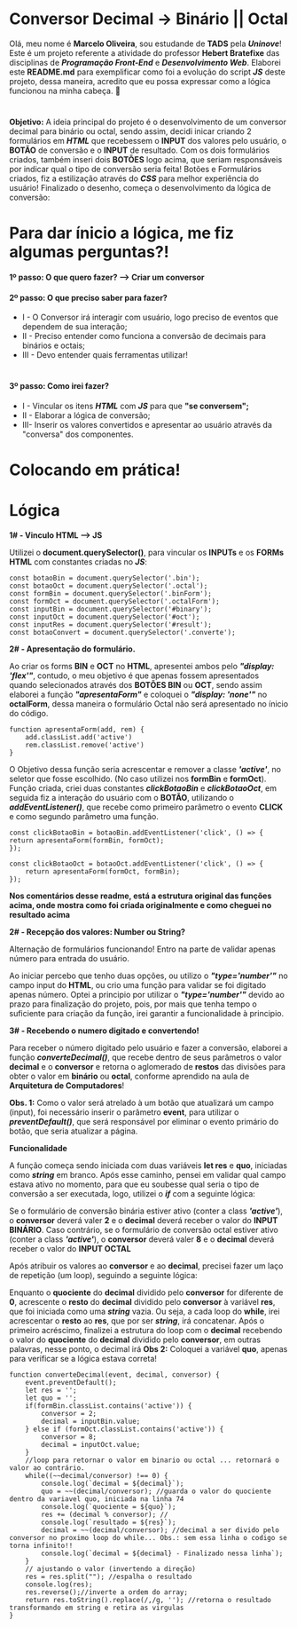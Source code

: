 <h1>Conversor Decimal -> Binário || Octal</h1>

Olá, meu nome é **Marcelo Oliveira**, sou estudande de **TADS** pela **_Uninove_**! Este é um projeto referente a atividade do professor **Hebert Bratefixe** das disciplinas de **_Programação Front-End_** e **_Desenvolvimento Web_**. Elaborei este **README.md** para exemplificar como foi a evolução do script **_JS_** deste projeto, dessa maneira, acredito que eu possa expressar como a lógica funcionou na minha cabeça. 🚀
#
**Objetivo:**
A ideia principal do projeto é o desenvolvimento de um conversor decimal para binário ou octal, sendo assim, decidi inicar criando 2 formulários em **_HTML_** que recebessem o **INPUT** dos valores pelo usuário, o **BOTÃO** de conversão e o **INPUT** de resultado.
Com os dois formulários criados, também inseri dois **BOTÕES** logo acima, que seriam responsáveis por indicar qual o tipo de conversão seria feita!
Botões e Formulários criados, fiz a estilização através do **_CSS_** para melhor experiência do usuário!
Finalizado o desenho, começa o desenvolvimento da lógica de conversão:

# Para dar ínicio a lógica, me fiz algumas perguntas?!
<h4> 1º passo: O que quero fazer? --> Criar um conversor</h4>

<h4> 2º passo: O que preciso saber para fazer?</h4>

- I   - O Conversor irá interagir com usuário, logo preciso de eventos que dependem de sua interação;
- II  - Preciso entender como funciona a conversão de decimais para binários e octais;
- III - Devo entender quais ferramentas utilizar!
#
<h4>3º passo: Como irei fazer?</h4>

-  I  - Vincular os itens **_HTML_** com **_JS_** para que **"se conversem";**
-  II - Elaborar a lógica de conversão;
-  III- Inserir os valores convertidos e apresentar ao usuário através da "conversa" dos componentes.

# Colocando em prática!

<h1>Lógica</h1>

**1# - Vinculo HTML --> JS**

Utilizei o **document.querySelector()**, para vincular os **INPUTs** e os **FORMs HTML** com constantes criadas no **_JS_**:

    const botaoBin = document.querySelector('.bin');
    const botaoOct = document.querySelector('.octal');
    const formBin = document.querySelector('.binForm');
    const formOct = document.querySelector('.octalForm');
    const inputBin = document.querySelector('#binary');
    const inputOct = document.querySelector('#oct');
    const inputRes = document.querySelector('#result');
    const botaoConvert = document.querySelector('.converte');
   

**2# - Apresentação do formulário.**
 
Ao criar os forms **BIN** e **OCT** no **HTML**, apresentei ambos pelo **_"display: 'flex'"_**, contudo, o meu objetivo é que apenas fossem apresentados quando selecionados através dos **BOTÕES BIN** ou **OCT**, sendo assim elaborei a função **_"apresentaForm"_** e coloquei o **_"display: 'none'"_** no **octalForm**, dessa maneira o formulário Octal não será apresentado no ínicio do código.

    function apresentaForm(add, rem) {
        add.classList.add('active')
        rem.classList.remove('active')
    }

O Objetivo dessa função seria acrescentar e remover a classe **_'active'_**, no seletor que fosse escolhido. (No caso utilizei nos **formBin** e **formOct**).
Função criada, criei duas constantes **_clickBotaoBin_** e **_clickBotaoOct_**, em seguida fiz a interação do usuário com o **BOTÃO**, utilizando o **_addEventListener()_**, que recebe como primeiro parâmetro o evento **CLICK** e como segundo parâmetro uma função.

    const clickBotaoBin = botaoBin.addEventListener('click', () => {
    return apresentaForm(formBin, formOct);
    });
    
    const clickBotaoOct = botaoOct.addEventListener('click', () => {
        return apresentaForm(formOct, formBin);
    });
**Nos comentários desse readme, está a estrutura original das funções acima, onde mostra como foi criada originalmente e como cheguei no resultado acima**
<!--
    function apresentaFormBin() {
        form.classList.add('active')
        formBin.classList.add('active')
        formOct.classList.remove('active');
    }

    function apresentaFormOct() {
        form.classList.add('active')
        formOct.classList.add('active')
        formBin.classList.remove('active');
    }
-->

**2# - Recepção dos valores: Number ou String?**

Alternação de formulários funcionando! Entro na parte de validar apenas número para entrada do usuário.

Ao iniciar percebo que tenho duas opções, ou utilizo o **_"type='number'"_** no campo input do **HTML**, ou crio uma função para validar se foi digitado apenas número. Optei a principio por utilizar o **_"type='number'"_** devido ao prazo para finalização do projeto, pois, por mais que tenha tempo o suficiente para criação da função, irei garantir a funcionalidade à principio.

**3# - Recebendo o numero digitado e convertendo!**

Para receber o número digitado pelo usuário e fazer a conversão, elaborei a função **_converteDecimal()_**, que recebe dentro de seus parâmetros o valor **decimal** e o **conversor** e retorna o aglomerado de **restos** das divisões para obter o valor em **binário** ou **octal**, conforme aprendido na aula de **Arquitetura de Computadores**!

**Obs. 1:** Como o valor será atrelado à um botão que atualizará um campo (input), foi necessário inserir o parâmetro **event**, para utilizar o **_preventDefault()_**, que será responsável por eliminar o evento primário do botão, que seria atualizar a página.

**Funcionalidade**

A função começa sendo iniciada com duas variáveis **let res** e **quo**, iniciadas como **_string_** em branco. Após esse caminho, pensei em validar qual campo estava ativo no momento, para que eu soubesse qual seria o tipo de conversão a ser executada, logo, utilizei o **_if_** com a seguinte lógica:

Se o formulário de conversão binária estiver ativo (conter a class **_'active'_**), o **conversor** deverá valer **2** e o **decimal** deverá receber o valor do **INPUT BINÁRIO**. Caso contrário, se o formulário de conversão octal estiver ativo (conter a class **_'active'_**), o **conversor** deverá valer **8** e o **decimal** deverá receber o valor do **INPUT OCTAL**

Após atribuir os valores ao **conversor** e ao **decimal**, precisei fazer um laço de repetição (um loop), seguindo a seguinte lógica: 

Enquanto o **quociente** do **decimal** dividido pelo **conversor** for diferente de **0**, acrescente o **resto** do **decimal** dividido pelo **conversor** à variável **res**, que foi iniciada como uma **_string_** vazia. Ou seja, a cada loop do **while**, irei acrescentar o **resto** ao **res**, que por ser **_string_**, irá concatenar. Após o primeiro acréscimo, finalizei a estrutura do loop com o **decimal** recebendo o valor do **quociente** do **decimal** dividido pelo **conversor**, em outras palavras, nesse ponto, o decimal irá
**Obs 2:** Coloquei a variável **quo**, apenas para verificar se a lógica estava correta!

    function converteDecimal(event, decimal, conversor) {
        event.preventDefault();
        let res = '';
        let quo = '';
        if(formBin.classList.contains('active')) {
            conversor = 2;
            decimal = inputBin.value;
        } else if (formOct.classList.contains('active')) {
            conversor = 8;
            decimal = inputOct.value;
        }
        //loop para retornar o valor em binario ou octal ... retornará o valor ao contrário.
        while((~~decimal/conversor) !== 0) {
            console.log(`decimal = ${decimal}`);
            quo = ~~(decimal/conversor); //guarda o valor do quociente dentro da variavel quo, iniciada na linha 74
            console.log(`quociente = ${quo}`);
            res += (decimal % conversor); //
            console.log(`resultado = ${res}`);
            decimal = ~~(decimal/conversor); //decimal a ser divido pelo conversor no proximo loop do while... Obs.: sem essa linha o codigo se torna infinito!!
            console.log(`decimal = ${decimal} - Finalizado nessa linha`);
        } 
        // ajustando o valor (invertendo a direção)
        res = res.split(""); //espalha o resultado
        console.log(res);
        res.reverse();//inverte a ordem do array;
        return res.toString().replace(/,/g, ''); //retorna o resultado transformando em string e retira as virgulas
    }



